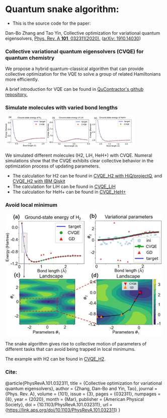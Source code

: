 # Quantum snake algorithm: 
* This is the source code for the paper: 

Dan-Bo Zhang and Tao Yin, Collective optimization for variational quantum eigensolvers, [Phys. Rev. A **101**, 032311(2020).](https://link.aps.org/doi/10.1103/PhysRevA.101.032311) ([arXiv: 1910.14030](https://arxiv.org/abs/1910.14030))

### Collective variational quantum eigensolvers (CVQE) for quantum chemistry

We propose a hybrid quantum-classical algorithm that can provide collective optimization for the VQE
to solve a group of related Hamiltonians more efficiently.

A brief introduction for VQE can be found in [QuContractor's github repository.](https://github.com/QuContractor/VQE_tutorial/)

### Simulate molecules with varied bond lengths



<img src="figs/fig1_1.jpg" alt="energies" style="zoom: 40%;" />

We simulated different molecules (H2, LiH, HeH+) with CVQE. Numeral simulations show that the CVQE exhibits clear collective behavior in the optimization process of updating parameters. 



* The calculation for H2 can be found in [CVQE_H2 with HiQ/projectQ](https://github.com/QuContractor/CVQE/blob/master/H2/snake_VQE_H2_pjq.ipynb), and [CVQE_H2 with IBM Qiskit](https://github.com/QuContractor/CVQE/blob/master/H2/snake_VQE_H2_IBM.ipynb)
* The calculation for LiH can be found in [CVQE_LiH](https://github.com/QuContractor/CVQE/blob/master/LiH/snake_VQE_LiH.ipynb)
* The calculation for HeH+ can be found in [CVQE_HeH+](https://github.com/QuContractor/CVQE/blob/master/HeH%2B/snake_VQE_HeH.ipynb)

### Avoid local minimum



<img src="figs/fig5.jpg" alt="energies" width = "500" />

The snake algorithm gives rise to collective motion of parameters of different tasks
that can avoid being trapped in local minimums. 

The example with H2 can be found in [CVQE_H2](https://github.com/QuContractor/CVQE/blob/master/H2/snake_VQE_H2_2theta.ipynb).



### Cite:

@article{PhysRevA.101.032311,
  title = {Collective optimization for variational quantum eigensolvers},
  author = {Zhang, Dan-Bo and Yin, Tao},
  journal = {Phys. Rev. A},
  volume = {101},
  issue = {3},
  pages = {032311},
  numpages = {8},
  year = {2020},
  month = {Mar},
  publisher = {American Physical Society},
  doi = {10.1103/PhysRevA.101.032311},
  url = {https://link.aps.org/doi/10.1103/PhysRevA.101.032311}
}




